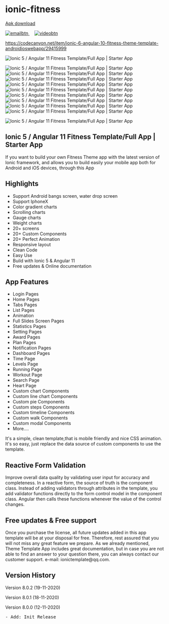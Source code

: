 # ionic-fitness

<a href="https://bit.ly/3kyO8Ck" target="_blank">Apk download</a>

<p>
    <a href="mailto:ionictemplate@qq.com">
        <img src="https://i.ibb.co/sRS5npT/emailbtn.png" alt="emailbtn" border="0">
    </a>
    &nbsp;&nbsp;&nbsp;
    <a href="https://youtu.be/bAoCOXxEOIg" target="_blank">
        <img src="https://i.ibb.co/3FpDHVG/videobtn.png" alt="videobtn" border="0">
    </a>
</p>

https://codecanyon.net/item/ionic-6-angular-10-fitness-theme-template-androidioswebapp/29415999

<img alt="Ionic 5 / Angular 11 Fitness  Template/Full App | Starter App"
     src="https://i.ibb.co/CwjfssJ/01introduce.jpg"/>
	 
<img src="https://i.ibb.co/N1fhpxB/01.gif" alt="Ionic 5 / Angular 11 Fitness  Template/Full App | Starter App"/>
<img src="https://i.ibb.co/McLF94Q/02.gif" alt="Ionic 5 / Angular 11 Fitness  Template/Full App | Starter App" border="0"/>
<img src="https://i.ibb.co/KNXGyHx/03.gif" alt="Ionic 5 / Angular 11 Fitness  Template/Full App | Starter App" border="0"/>
<img src="https://i.ibb.co/XDqWyX9/04.gif" alt="Ionic 5 / Angular 11 Fitness  Template/Full App | Starter App" border="0"/>
<img src="https://i.ibb.co/TR5ggLD/05.gif" alt="Ionic 5 / Angular 11 Fitness  Template/Full App | Starter App" border="0"/>
<img src="https://i.ibb.co/T14xhR9/06.gif" alt="Ionic 5 / Angular 11 Fitness  Template/Full App | Starter App" border="0"/>
<img src="https://i.ibb.co/vDJ38xb/08.gif" alt="Ionic 5 / Angular 11 Fitness  Template/Full App | Starter App" border="0">
<img src="https://i.ibb.co/ZhDfYLd/07.gif" alt="Ionic 5 / Angular 11 Fitness  Template/Full App | Starter App" border="0"/>

<img src="https://i.ibb.co/Hg7mMmd/09.gif" alt="Ionic 5 / Angular 11 Fitness  Template/Full App | Starter App" border="0"/>

<img alt="Ionic 5 / Angular 11 Fitness  Template/Full App | Starter App"
     src="https://i.ibb.co/m9PzYGK/12preview.jpg"/>


<h2><strong> Ionic 5 / Angular 11 Fitness  Template/Full App | Starter App</strong></h2>
<p>If you want to build your own Fitness Theme app with the latest version of Ionic framework,
    and allows you to build easily your mobile app both for Android and iOS devices, through this App<p>

<h2><strong>Highlights</strong></h2>
<ul>
    <li>Support Android bangs screen, water drop screen</li>
    <li>Support IphoneX</li>
    <li>Color gradient charts</li>
	<li>Scrolling charts</li>
    <li>Gauge charts</li>
    <li>Weight charts</li>
    <li>20+ screens</li>
    <li>20+ Custom Components</li>
    <li>20+ Perfect Animation</li>
    <li>Responsive layout</li>
    <li>Clean Code</li>
    <li>Easy Use</li>
    <li>Build with Ionic 5 &amp; Angular 11</li>
    <li>Free updates &amp; Online documentation</li>
</ul>


<h2><strong>App Features</strong></h2>
<ul>
    <li>Login Pages</li>
    <li>Home Pages</li>
    <li>Tabs Pages</li>
    <li>List Pages</li>
    <li>Animation</li>
    <li>Full Slides Screen Pages</li>
    <li>Statistics Pages</li>
    <li>Setting Pages</li>
    <li>Award Pages</li>
    <li>Plan Pages</li>
    <li>Notification Pages</li>
    <li>Dashboard Pages</li>
    <li>Time Page</li>
    <li>Levels Page</li>
    <li>Running Page</li>
    <li>Workout Page</li>
    <li>Search Page</li>
    <li>Heart Page</li>
    <li>Custom chart Components</li>
    <li>Custom line chart Components</li>
    <li>Custom pie Components</li>
    <li>Custom steps Components</li>
    <li>Custom timeline Components</li>
    <li>Custom walk Components</li>
    <li>Custom modal Components</li>
    <li>More….</li>
</ul>
<p>It's a simple, clean template,that is mobile friendly and nice CSS animation.
    It's so easy, just replace the data source of custom components to use the template.</p>

<h2><strong>Reactive Form Validation</strong></h2>
<p>Improve overall data quality by validating user input for accuracy and completeness.
    In a reactive form, the source of truth is the component class. Instead of adding validators through attributes in
    the template, you add validator functions directly to the form control model in the component class. Angular then
    calls these functions whenever the value of the control changes.
<p>


<h2><strong>Free updates & Free support</strong></h2>
<p>Once you purchase the license, all future updates added in this app template will
    be at your disposal for free. Therefore, rest assured that you will not miss any
    great feature we prepare. As we already mentioned, Theme Template App includes great documentation,
    but in case you are not able to find an answer to your question there,
    you can always contact our customer support.
    e-mail: ionictemplate@qq.com.<p>

<h2><strong>Version History</strong></h2>
<p>Version 8.0.2 (19-11-2020)</p>
<p>Version 8.0.1 (18-11-2020)</p>
<p>Version 8.0.0 (12-11-2020)</p>
<pre>
- Add: Init Release
</pre>
